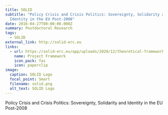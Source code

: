 ```yaml
---
title: SOLID
subtitle: "Policy Crisis and Crisis Politics: Sovereignty, Solidarity and
  Identity in the EU Post-2008"
date: 2016-04-27T00:00:00.000Z
summary: Postdoctoral Research
tags:
  - SOLID
external_link: http://solid-erc.eu
links:
  - url: https://solid-erc.eu/app/uploads/2020/12/theoretical-framework_april2021.pdf
    name: Project Framework
    icon_pack: fas
    icon: paperclip
image:
  caption: SOLID Logo
  focal_point: Smart
  filename: solid.png
  alt_text: SOLID Logo
---
```

Policy Crisis and Crisis Politics: Sovereignty, Solidarity and Identity in the EU Post-2008